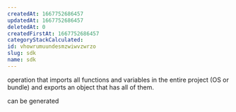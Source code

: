 ```yaml
---
createdAt: 1667752686457
updatedAt: 1667752686457
deletedAt: 0
createdFirstAt: 1667752686457
categoryStackCalculated: 
id: vhowrumuundesmzwiwvzwrzo
slug: sdk
name: sdk
---
```


operation that imports all functions and variables in the entire project (OS or bundle) and exports an object that has all of them.

can be generated

